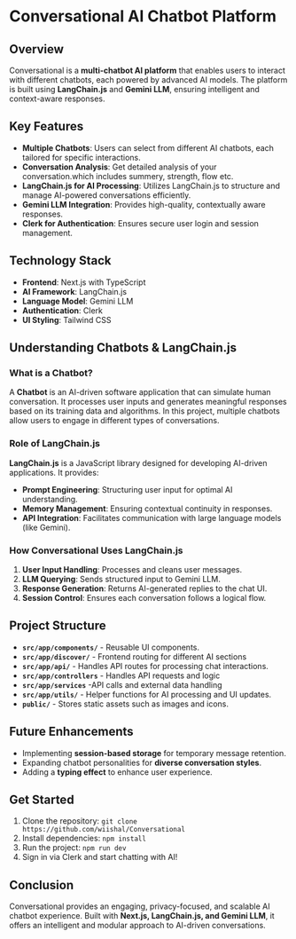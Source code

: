 # Conversational AI Chatbot Platform

## Overview

Conversational is a **multi-chatbot AI platform** that enables users to interact with different chatbots, each powered by advanced AI models. The platform is built using **LangChain.js** and **Gemini LLM**, ensuring intelligent and context-aware responses.

## Key Features

- **Multiple Chatbots**: Users can select from different AI chatbots, each tailored for specific interactions.
- **Conversation Analysis**: Get detailed analysis of your conversation.which includes summery, strength, flow etc.
- **LangChain.js for AI Processing**: Utilizes LangChain.js to structure and manage AI-powered conversations efficiently.
- **Gemini LLM Integration**: Provides high-quality, contextually aware responses.
- **Clerk for Authentication**: Ensures secure user login and session management.


## Technology Stack

- **Frontend**: Next.js with TypeScript
- **AI Framework**: LangChain.js
- **Language Model**: Gemini LLM
- **Authentication**: Clerk
- **UI Styling**: Tailwind CSS

## Understanding Chatbots & LangChain.js

### What is a Chatbot?

A **Chatbot** is an AI-driven software application that can simulate human conversation. It processes user inputs and generates meaningful responses based on its training data and algorithms. In this project, multiple chatbots allow users to engage in different types of conversations.

### Role of LangChain.js

**LangChain.js** is a JavaScript library designed for developing AI-driven applications. It provides:

- **Prompt Engineering**: Structuring user input for optimal AI understanding.
- **Memory Management**: Ensuring contextual continuity in responses.
- **API Integration**: Facilitates communication with large language models (like Gemini).

### How Conversational Uses LangChain.js

1. **User Input Handling**: Processes and cleans user messages.
2. **LLM Querying**: Sends structured input to Gemini LLM.
3. **Response Generation**: Returns AI-generated replies to the chat UI.
4. **Session Control**: Ensures each conversation follows a logical flow.

## Project Structure

- **`src/app/components/`** - Reusable UI components.
- **`src/app/discover/`** - Frontend routing for different AI sections
- **`src/app/api/`** - Handles API routes for processing chat interactions.
- **`src/app/controllers`** - Handles API requests and logic
- **`src/app/services`** -API calls and external data handling
- **`src/app/utils/`** - Helper functions for AI processing and UI updates.
- **`public/`** - Stores static assets such as images and icons.

## Future Enhancements

- Implementing **session-based storage** for temporary message retention.
- Expanding chatbot personalities for **diverse conversation styles**.
- Adding a **typing effect** to enhance user experience.

## Get Started

1. Clone the repository: `git clone https://github.com/wiishal/Conversational`
2. Install dependencies: `npm install`
3. Run the project: `npm run dev`
4. Sign in via Clerk and start chatting with AI!

## Conclusion

Conversational provides an engaging, privacy-focused, and scalable AI chatbot experience. Built with **Next.js, LangChain.js, and Gemini LLM**, it offers an intelligent and modular approach to AI-driven conversations.
